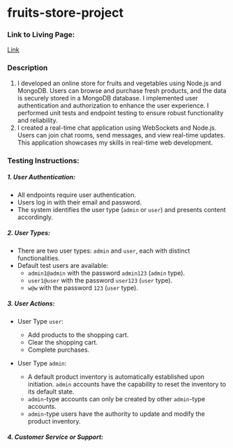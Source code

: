 # fruits-store-project

### Link to Living Page:
[Link](https://fruits-store-project.onrender.com)

### Description
1. I developed an online store for fruits and vegetables using Node.js and MongoDB. Users can browse and purchase fresh products, and the data is securely stored in a MongoDB database. I implemented user authentication and authorization to enhance the user experience. I performed unit tests and endpoint testing to ensure robust functionality and reliability.
2. I created a real-time chat application using WebSockets and Node.js. Users can join chat rooms, send messages, and view real-time updates. This application showcases my skills in real-time web development.

### Testing Instructions:

##### 1. User Authentication:
- All endpoints require user authentication.
- Users log in with their email and password.
- The system identifies the user type (`admin` or `user`) and presents content accordingly.

##### 2. User Types:
- There are two user types: `admin` and `user`, each with distinct functionalities.
- Default test users are available:
  - `admin1@admin` with the password `admin123` (`admin` type).
  - `user1@user` with the password `user123` (`user` type).
  - `w@w` with the password `123` (`user` type).

##### 3. User Actions:
  - User Type `user`:
    - Add products to the shopping cart.
    - Clear the shopping cart.
    - Complete purchases.

  - User Type `admin`:
      - A default product inventory is automatically established upon initiation. `admin` accounts have the capability to reset the inventory to its default state.
      - `admin`-type accounts can only be created by other `admin`-type accounts.
      - `admin`-type users have the authority to update and modify the product inventory.

##### 4. Customer Service or Support:
